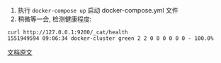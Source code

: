 1. 执行 `docker-compose up` 启动 docker-compose.yml 文件
2. 稍微等一会, 检测健康程度:
```
curl http://127.0.0.1:9200/_cat/health
1551949594 09:06:34 docker-cluster green 2 2 0 0 0 0 0 0 - 100.0%
```


[文档原文](https://www.elastic.co/guide/en/elasticsearch/reference/current/docker.html)